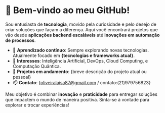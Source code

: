 # 👋 Bem-vindo ao meu GitHub!

Sou entusiasta de **tecnologia**, movido pela curiosidade e pelo desejo de criar soluções que façam a diferença. Aqui você encontrará projetos que vão desde **aplicações backend escaláveis** até **inovações em automação de processos**.

- 🌱 **Aprendizado contínuo**: Sempre explorando novas tecnologias. Atualmente focado em **{tecnologias e frameworks atual}**.
- 🚀 **Interesses**: Inteligência Artificial, DevOps, Cloud Computing, e Computação Quântica.
- 💼 **Projetos em andamento**: {breve descrição do projeto atual ou pessoal}
- 📫 **Contato**: {oliveiralaisa87@gmail.com / contato:(21)979756823}

Meu objetivo é combinar **inovação** e **praticidade** para entregar soluções que impactem o mundo de maneira positiva. Sinta-se à vontade para explorar e trocar experiências!


